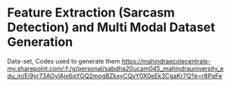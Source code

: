 # Feature Extraction (Sarcasm Detection) and Multi Modal Dataset Generation
Data-set, Codes used to generate them
https://mahindraecolecentrale-my.sharepoint.com/:f:/g/personal/sabdha20ucam045_mahindrauniversity_edu_in/Ei9yr73AOylAjx6qYGQ2mogBZkxyCQvY0X0eEk3CgaKr7Q?e=r8PqFe
